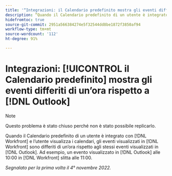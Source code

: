 ```yaml
---
title: '“Integrazioni: il Calendario predefinito mostra gli eventi differiti di un’ora rispetto a Outlook”'
description: “Quando il Calendario predefinito di un utente è integrato con Workfront e l’utente visualizza i calendari, gli eventi visualizzati in Workfront sono differiti di un’ora rispetto agli stessi eventi visualizzati in Outlook. Ad esempio, un evento visualizzato in Outlook alle 10:00 in Workfront slitta alle 11:00.”
hidefromtoc: true
source-git-commit: 2951a566384274e5f32544dd8be1872f3850af94
workflow-type: tm+mt
source-wordcount: '112'
ht-degree: 91%

---
```



# Integrazioni: [!UICONTROL il Calendario predefinito] mostra gli eventi differiti di un’ora rispetto a [!DNL Outlook]

>[!NOTE]
>
>Questo problema è stato chiuso perché non è stato possibile replicarlo.

Quando il Calendario predefinito di un utente è integrato con [!DNL Workfront] e l’utente visualizza i calendari, gli eventi visualizzati in [!DNL Workfront] sono differiti di un’ora rispetto agli stessi eventi visualizzati in [!DNL Outlook]. Ad esempio, un evento visualizzato in [!DNL Outlook] alle 10:00 in [!DNL Workfront] slitta alle 11:00.

_Segnalato per la prima volta il 4° novembre 2022._

